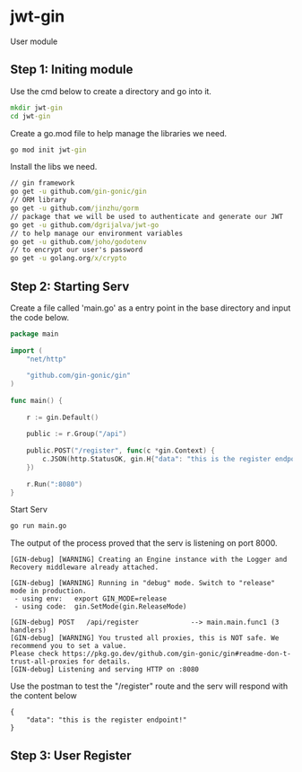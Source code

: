 # jwt-gin
User module 

## Step 1: Initing module

Use the cmd below to create a directory and go into it.

```cmd
mkdir jwt-gin
cd jwt-gin
```

Create a go.mod file to help manage the libraries we need.

```cmd
go mod init jwt-gin
```

Install the libs we need.

```cmd
// gin framework
go get -u github.com/gin-gonic/gin
// ORM library
go get -u github.com/jinzhu/gorm
// package that we will be used to authenticate and generate our JWT
go get -u github.com/dgrijalva/jwt-go
// to help manage our environment variables
go get -u github.com/joho/godotenv
// to encrypt our user's password
go get -u golang.org/x/crypto
```

## Step 2: Starting Serv

Create a file called 'main.go' as a entry point in the base directory and input the code below.

```go 
package main
 
import (
    "net/http"
 
    "github.com/gin-gonic/gin"
)
 
func main() {
 
    r := gin.Default()
 
    public := r.Group("/api")
 
    public.POST("/register", func(c *gin.Context) {
        c.JSON(http.StatusOK, gin.H{"data": "this is the register endpoint!"})
    })
 
    r.Run(":8080")
}
```

Start Serv

```cmd
go run main.go
```

The output of the process proved that the serv is listening on port 8000.

```
[GIN-debug] [WARNING] Creating an Engine instance with the Logger and Recovery middleware already attached.

[GIN-debug] [WARNING] Running in "debug" mode. Switch to "release" mode in production.
 - using env:   export GIN_MODE=release
 - using code:  gin.SetMode(gin.ReleaseMode)

[GIN-debug] POST   /api/register             --> main.main.func1 (3 handlers)
[GIN-debug] [WARNING] You trusted all proxies, this is NOT safe. We recommend you to set a value.
Please check https://pkg.go.dev/github.com/gin-gonic/gin#readme-don-t-trust-all-proxies for details.
[GIN-debug] Listening and serving HTTP on :8080
```

Use the postman to test the "/register" route and the serv will respond with the content below

```
{
    "data": "this is the register endpoint!"
}
```

## Step 3: User Register


```
